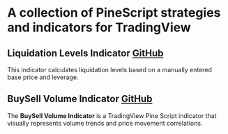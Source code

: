 # A collection of PineScript strategies and indicators for TradingView
## Liquidation Levels Indicator [GitHub](https://github.com/mrgunkin/PineScript/tree/main/Liquidation%20Levels)
This indicator calculates liquidation levels based on a manually entered base price and leverage.  

## BuySell Volume Indicator [GitHub](https://github.com/mrgunkin/PineScript/tree/main/buy%20sell%20vol)
The **BuySell Volume Indicator** is a TradingView Pine Script indicator that visually represents volume trends and price movement correlations.
